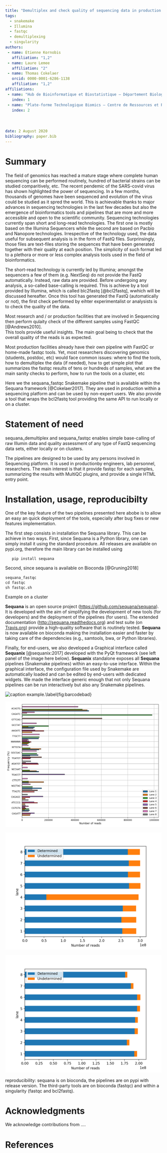 ```yaml
---
title: "Demultiplex and check quality of sequencing data in production using sequana_fastqc and sequana_demultiplex pipelines"
tags:
  - snakemake
  - Illumina
  - fastqc
  - demultiplexing
  - singularity
authors:
 - name: Etienne Kornobis
   affiliation: "1,2"
 - name: Laure Lemee
   affiliation: "2"
 - name: Thomas Cokelaer
   orcid: 0000-0001-6286-1138
   affiliation: "1,2"
affiliations:
 - name: "Hub de Bioinformatique et Biostatistique – Département Biologie Computationnelle, Institut Pasteur, USR 3756 CNRS, Paris, France"
   index: 1
 - name: "Plate-forme Technologique Biomics – Centre de Ressources et Recherches Technologiques (C2RT), Institut Pasteur, Paris, France"
   index: 2



date: 2 August 2020
bibliography: paper.bib
---
```


# Summary

The field of genomics has reached a mature stage where complete human sequencing
can be performed routinely, hundred of bacterial strains can be studied
comparitively, etc. The recent pendemic of the SARS-covid virus has shown
highlighted the power of sequencing. In a few months, thousands of genomes have
been sequenced and evolution of the virus could be studied as it spred the
world. This is achievable thanks to major advances in sequencing technologies in
the last few decades but also the emergence of bioinformatics tools and
pipelines that are more and more accessible and open to the scientific
community. Sequencing technologies currently span short and long-read technologies. The first one is mostly based on the Illumina Sequencers while the second are based on Pacbio and Nanopore technologies. Irrespective of the technology used, the data useful for subsequent analysis is in the form of FastQ files. Surprinsingly, those files are text-files storing the sequences that have been generated together with their quality at each position. The simplicity of such format led to a plethora or more or less complex analysis tools used in the field of bioinformatics.

The short-read technology is currently led by Illumina; amongst the sequencers a few of them (e.g. NextSeq) do not provide the FastQ automatically. Instead, raw data are provided. Before undergoing any analysis, a so-called base-calling is required. This is achieve by a tool provided by Illumina, which is called blc2fastq [@bcl2fastq], wwhich will be discussed hereafter.  Once this tool has generated the FastQ (automatically or not), the first check performed by eihter experimentalist or analysists is to check the quality of the data. 

Most research and / or production facilities that are involved in Sequencing
then perform qulaity check of the different samples using FastQC [@Andrews2010].  
This tools provide useful insights. The main goal being to check that the overall quality of the reads 
is as expected. 

Most production facilities already have their own pipeline with FastQC or
home-made fastqc tools. Yet, most researchers discovering genomics (students,
postdoc, etc) would face common issues: where to find the tools, how to
demultiplex the data (if needed), how to get simple plot that summarizes the
fastqc results of tens or hundreds of samples, what are the main sanity checks
to perform, how to run the tools on a cluster, etc

Here we the sequana\_fastqc Snakemake pipeline that is available within the Sequana framework [@Cokelaer2017]. They are used in production within a sequencing platform and can be used by non-expert users. We also provide a tool that wraps the bcl2fastq tool providing the same API to run locally or on a cluster. 

# Statement of need

sequana\_demultiplex and sequana\_fastqc enables simple base-calling of raw
Illumin data and quality assessment of any type of FastQ sequencing data sets,
either locally or on clusters. 


The pipelines are designed to be used by any persons involved in Sequencing
platform. It is used in productionby engineers, lab personnel, researchers. The
main interest is that it provide fastqc for each samples, summarizing the
results with MultiQC plugins, and provide a single HTML entry point. 





# Installation, usage, reproducibilty

One of the key feature of the two pipelines presented here abobe is to allow an
easy an quick deployment of the tools, especially after bug fixes or new
features implementation. 

The first step consists in installation the Sequana library. This can be achieve
in two ways. First, since Sequana is a Python library, one can simply install it
using the standard procedure. All releases are available on pypi.org, therefore
the main library can be installed using 

```shell
   pip install sequana
```

Second, since sequana is available on Bioconda [@Gruning2018]


    sequana_fastqc
    cd fastqc
    sh fastqc.sh


Example on a cluster



**Sequana** is an open source project (https://github.com/sequana/sequana). It is developed with the aim
of simplifying the development of new tools (for developers) and the deployment of the pipelines (for users).
The extended documentation (http://sequana.readthedocs.org) and test suite (on [Travis.org](http://travis-ci.org)) provide a high-quality
software that is routinely tested. **Sequana** is now available on bioconda making the installation easier and faster by taking care of the dependencies (e.g., samtools, bwa, or Python libraries).

Finally, for end-users, we also developed a Graphical interface called **Sequanix** [@sequanix:2017] developed with the PyQt framework (see left panel of the image here below). **Sequanix** standalone exposes all **Sequana** pipelines (Snakemake pipelines) within an easy-to-use interface. Within the graphical interface, the configuration file used by Snakemake are automatically loaded and can be edited by end-users with dedicated widgets. We made the interface generic enough that not only Sequana pipelines can be run interactively but also any Snakemake pipelines.



![caption example.\label{fig:barcodebad}](barcodes_hiseq_bad_lane)

![caption example.\label{fig:barcodegood}](barcodes_hiseq_good.png)

![](summary_hiseq_bad_lane.png)

![](summary_hiseq_good.png)


reproducibility: sequana is on bioconda, the pipelines are on pypi with
release version. The third-party tools are on bioconda (fastqc) and within a
singularity (fastqc and bcl2fastq).

# Acknowledgments

We acknowledge contributions from ....


# References



